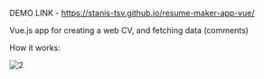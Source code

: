 DEMO LINK - https://stanis-tsv.github.io/resume-maker-app-vue/

Vue.js app for creating a web CV, and fetching data (comments)

How it works:

![2](https://user-images.githubusercontent.com/97790288/149623694-8fbd6c67-54ef-406e-abee-34fd156adb9d.gif)
